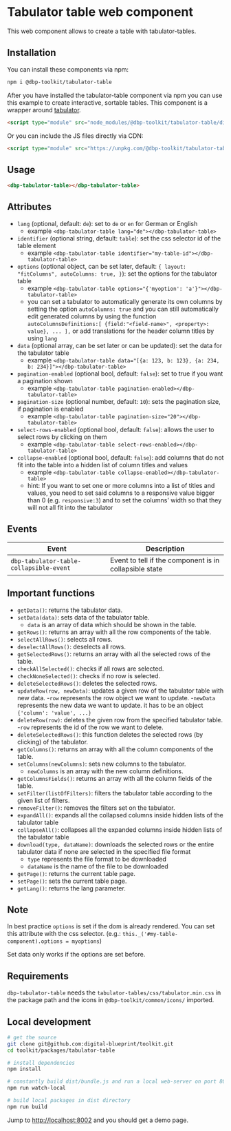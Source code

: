 # Tabulator table web component

This web component allows to create a table with tabulator-tables.

## Installation

You can install these components via npm:

```bash
npm i @dbp-toolkit/tabulator-table
```

After you have installed the tabulator-table component via npm you can use this example to create interactive, sortable tables. This component is a wrapper around [tabulator](https://github.com/olifolkerd/tabulator).

```html
<script type="module" src="node_modules/@dbp-toolkit/tabulator-table/dist/dbp-tabulator-table.js"></script>
```

Or you can include the JS files directly via CDN:

```html
<script type="module" src="https://unpkg.com/@dbp-toolkit/tabulator-table@0.0.1/dist/tabulator-table.js"></script>
```

## Usage

```html
<dbp-tabulator-table></dbp-tabulator-table>
```


## Attributes

- `lang` (optional, default: `de`): set to `de` or `en` for German or English
    - example `<dbp-tabulator-table lang="de"></dbp-tabulator-table>`
- `identifier` (optional string, default: `table`): set the css selector id of the table element
  - example `<dbp-tabulator-table identifier="my-table-id"></dbp-tabulator-table>`
- `options` (optional object, can be set later, default: `{
  layout: "fitColumns", autoColumns: true, }`): set the options for the tabulator table
  - example `<dbp-tabulator-table options="{'myoption': 'a'}"></dbp-tabulator-table>`
  - you can set a tabulator to automatically generate its own columns by setting the option `autoColumns: true`
    and you can still automatically edit generated columns by using the function ``autoColumnsDefinitions:[
    {field:"<field-name>", <property>: value},
    ...
    ],`` or add translations for the header column titles by using `lang`
- `data` (optional array, can be set later or can be updated): set the data for the tabulator table
  - example `<dbp-tabulator-table data="[{a: 123, b: 123}, {a: 234, b: 234}]"></dbp-tabulator-table>`
- `pagination-enabled` (optional bool, default: `false`): set to true if you want a pagination shown
  - example `<dbp-tabulator-table pagination-enabled></dbp-tabulator-table>`
- `pagination-size` (optional number, default: `10`): sets the pagination size, if pagination is enabled
  - example `<dbp-tabulator-table pagination-size="20"></dbp-tabulator-table>`
- `select-rows-enabled` (optional bool, default: `false`): allows the user to select rows by clicking on them
  - example `<dbp-tabulator-table select-rows-enabled></dbp-tabulator-table>`
- `collapse-enabled` (optional bool, default: `false`): add columns that do not fit into the table into a hidden list of column titles and values
  - example `<dbp-tabulator-table collapse-enabled></dbp-tabulator-table>`
  - hint: If you want to set one or more columns into a list of titles and values, you need to set said columns to a responsive value bigger
  than 0 (e.g. `responsive:3`) and to set the columns' width so that they will not all fit into the tabulator

## Events

| Event                                   | Description                                            |
| --------------------------------------- | ------------------------------------------------------ |
| `dbp-tabulator-table-collapsible-event` | Event to tell if the component is in collapsible state |

## Important functions
- `getData()`: returns the tabulator data.
- `setData(data)`: sets data of the tabulator table.
  - `data` is an array of data which should be shown in the table.
- `getRows()`: returns an array with all the row components of the table.
- `selectAllRows()`: selects all rows.
- `deselectAllRows()`: deselects all rows.
- `getSelectedRows()`: returns an array with all the selected rows of the table.
- `checkAllSelected()`: checks if all rows are selected.
- `checkNoneSelected()`: checks if no row is selected.
- `deleteSelectedRows()`: deletes the selected rows.
- `updateRow(row, newData)`: updates a given row of the tabulator table with new data.
  -`row` represents the row object we want to update.
  -`newData` represents the new data we want to update. it has to be an object `{'column': 'value', ...}`
- `deleteRow(row)`: deletes the given row from the specified tabulator table.
  -`row` represents the id of the row we want to delete.
- `deleteSelectedRows()`: this function deletes the selected rows (by clicking) of the tabulator.
- `getColumns()`: returns an array with all the column components of the table.
- `setColumns(newColumns)`: sets new columns to the tabulator.
  - `newColumns` is an array with the new column definitions.
- `getColumnsFields()`: returns an array with all the column fields of the table.
- `setFilter(listOfFilters)`: filters the tabulator table according to the given list of filters.
- `removeFilter()`: removes the filters set on the tabulator.
- `expandAll()`: expands all the collapsed columns inside hidden lists of the tabulator table
- `collapseAll()`: collapses all the expanded columns inside hidden lists of the tabulator table
- `download(type, dataName)`: downloads the selected rows or the entire tabulator data if none are selected in the specified file format
  - `type` represents the file format to be downloaded
  - `dataName` is the name of the file to be downloaded
- `getPage()`: returns the current table page.
- `setPage()`: sets the current table page.
- `getLang()`: returns the lang parameter.

## Note
In best practice `options` is set if the dom is already rendered.
You can set this attribute with the css selector. (e.g.: `this._('#my-table-component).options = myoptions`)

Set data only works if the options are set before.

## Requirements
`dbp-tabulator-table` needs the `tabulator-tables/css/tabulator.min.css` in the package path and
the icons in `@dbp-toolkit/common/icons/` imported.

## Local development

```bash
# get the source
git clone git@github.com:digital-blueprint/toolkit.git
cd toolkit/packages/tabulator-table

# install dependencies
npm install

# constantly build dist/bundle.js and run a local web-server on port 8002
npm run watch-local

# build local packages in dist directory
npm run build
```

Jump to <http://localhost:8002> and you should get a demo page.
